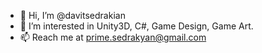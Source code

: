 - 👋 Hi, I’m @davitsedrakian
- 👀 I’m interested in Unity3D, C#, Game Design, Game Art.
- 📫 Reach me at prime.sedrakyan@gmail.com

<!---
davitsedrakian/davitsedrakian is a ✨ special ✨ repository because its `README.md` (this file) appears on your GitHub profile.
You can click the Preview link to take a look at your changes.
--->
